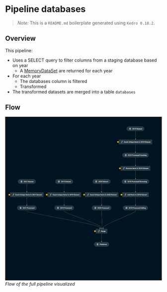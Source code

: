 # Pipeline databases

> *Note:* This is a `README.md` boilerplate generated using `Kedro 0.18.2`.

## Overview
This pipeline:
- Uses a SELECT query to filter columns from a staging database based on year
    - A [MemoryDataSet](https://kedro.readthedocs.io/en/stable/kedro.io.MemoryDataSet.html) are returned for each year
- For each year
    - The databases column is filtered
    - Transformed 
- The transformed datasets are merged into a table `databases`

## Flow
![img](kedro-pipeline-databases.png)*Flow of the full pipeline visualized*
